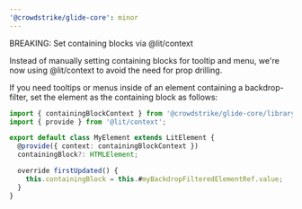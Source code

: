 ```yaml
---
'@crowdstrike/glide-core': minor
---
```


BREAKING: Set containing blocks via @lit/context

Instead of manually setting containing blocks for tooltip and menu,
we're now using @lit/context to avoid the need for prop drilling.

If you need tooltips or menus inside of an element containing a backdrop-filter,
set the element as the containing block as follows:

```ts
import { containingBlockContext } from '@crowdstrike/glide-core/library/containing-block-context.js';
import { provide } from '@lit/context';

export default class MyElement extends LitElement {
  @provide({ context: containingBlockContext })
  containingBlock?: HTMLElement;

  override firstUpdated() {
    this.containingBlock = this.#myBackdropFilteredElementRef.value;
  }
}
```
